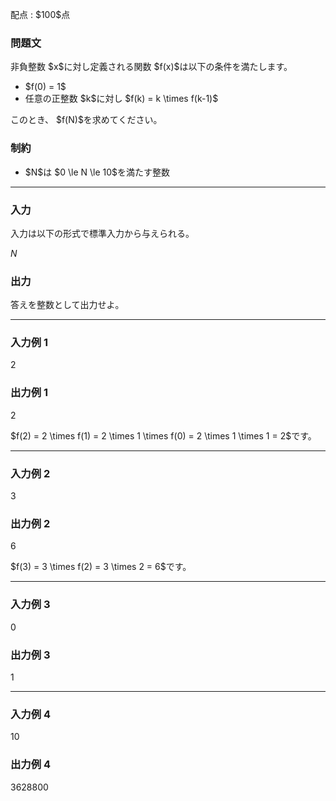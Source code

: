 
<div>

<span>

<span>

<p>
配点 : $100$点
</p>

<div>

<section>

### **問題文**

<p>
非負整数 $x$に対し定義される関数 $f(x)$は以下の条件を満たします。
</p>

<ul>

<li>
$f(0) = 1$
</li>

<li>
任意の正整数 $k$に対し $f(k) = k \times f(k-1)$
</li>

</ul>

<p>
このとき、 $f(N)$を求めてください。
</p>

</section>

</div>

<div>

<section>

### **制約**

<ul>

<li>
$N$は $0 \le N \le 10$を満たす整数
</li>

</ul>

</section>

</div>

---

<div>

<div>

<section>

### **入力**

<p>
入力は以下の形式で標準入力から与えられる。
</p>

<div>

$N$
</div>

</section>

</div>

<div>

<section>

### **出力**

<p>
答えを整数として出力せよ。
</p>

</section>

</div>

</div>

---

<div>

<section>

### **入力例 1**

<div>

2

</div>

</section>

</div>

<div>

<section>

### **出力例 1**

<div>

2

</div>

<p>
$f(2) = 2 \times f(1) = 2 \times 1 \times f(0) = 2 \times 1 \times 1 = 2$です。
</p>

</section>

</div>

---

<div>

<section>

### **入力例 2**

<div>

3

</div>

</section>

</div>

<div>

<section>

### **出力例 2**

<div>

6

</div>

<p>
$f(3) = 3 \times f(2) = 3 \times 2 = 6$です。
</p>

</section>

</div>

---

<div>

<section>

### **入力例 3**

<div>

0

</div>

</section>

</div>

<div>

<section>

### **出力例 3**

<div>

1

</div>

</section>

</div>

---

<div>

<section>

### **入力例 4**

<div>

10

</div>

</section>

</div>

<div>

<section>

### **出力例 4**

<div>

3628800

</div>

</section>

</div>

</span>

</span>

</div>
